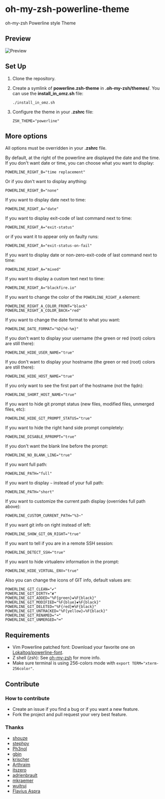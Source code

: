 oh-my-zsh-powerline-theme
=========================

oh-my-zsh Powerline style Theme

Preview
-------

![Preview](https://raw.githubusercontent.com/jeremyFreeAgent/oh-my-zsh-powerline-theme/master/preview.png)

Set Up
------

1. Clone the repository.

2. Create a symlink of **powerline.zsh-theme** in **.oh-my-zsh/themes/**. You can use the **install_in_omz.sh** file:

    ```
    ./install_in_omz.sh
    ```

3. Configure the theme in your **.zshrc** file:

    ```
    ZSH_THEME="powerline"
    ```

More options
------------

All options must be overridden in your **.zshrc** file.

By default, at the right of the powerline are displayed the date and the time.
If you don't want date or time, you can choose what you want to display:

```
POWERLINE_RIGHT_B="time replacement"
```

Or if you don't want to display anything:

```
POWERLINE_RIGHT_B="none"
```

If you want to display date next to time:
```
POWERLINE_RIGHT_A="date"
```

If you want to display exit-code of last command next to time:
```
POWERLINE_RIGHT_A="exit-status"
```
or if you want it to appear only on faulty runs:
```
POWERLINE_RIGHT_A="exit-status-on-fail"
```

If you want to display date or non-zero-exit-code of last command next to time:
```
POWERLINE_RIGHT_A="mixed"
```

If you want to display a custom text next to time:
```
POWERLINE_RIGHT_A="blackfire.io"
```

If you want to change the color of the `POWERLINE_RIGHT_A` element:
```
POWERLINE_RIGHT_A_COLOR_FRONT="black"
POWERLINE_RIGHT_A_COLOR_BACK="red"
```

If you want to change the date format to what you want:
```
POWERLINE_DATE_FORMAT="%D{%d-%m}"
```

If you don't want to display your username (the green or red (root) colors are still there):

```
POWERLINE_HIDE_USER_NAME="true"
```

If you don't want to display your hostname (the green or red (root) colors are still there):

```
POWERLINE_HIDE_HOST_NAME="true"
```

If you only want to see the first part of the hostname (not the fqdn):

```
POWERLINE_SHORT_HOST_NAME="true"
```

If you want to hide git prompt status (new files, modified files, unmerged files, etc):
```
POWERLINE_HIDE_GIT_PROMPT_STATUS="true"
```

If you want to hide the right hand side prompt completely:
```
POWERLINE_DISABLE_RPROMPT="true"
```

If you don't want the blank line before the prompt:

```
POWERLINE_NO_BLANK_LINE="true"
```

If you want full path:

```
POWERLINE_PATH="full"
```

If you want to display ```~``` instead of your full path:  

```
POWERLINE_PATH="short"
```

If you want to customize the current path display (overrides full path above):
```
POWERLINE_CUSTOM_CURRENT_PATH="%3~"
```

If you want git info on right instead of left:

```
POWERLINE_SHOW_GIT_ON_RIGHT="true"
```

If you want to tell if you are in a remote SSH session:

```
POWERLINE_DETECT_SSH="true"
```

If you want to hide virtualenv information in the prompt:

```
POWERLINE_HIDE_VIRTUAL_ENV="true"
```

Also you can change the icons of GIT info, default values are:
```
POWERLINE_GIT_CLEAN="✔"
POWERLINE_GIT_DIRTY="✘"
POWERLINE_GIT_ADDED="%F{green}✚%F{black}"
POWERLINE_GIT_MODIFIED="%F{blue}✹%F{black}"
POWERLINE_GIT_DELETED="%F{red}✖%F{black}"
POWERLINE_GIT_UNTRACKED="%F{yellow}✭%F{black}"
POWERLINE_GIT_RENAMED="➜"
POWERLINE_GIT_UNMERGED="═"
```

Requirements
------------

* Vim Powerline patched font: Download your favorite one on [Lokaltog/powerline-font](https://github.com/Lokaltog/powerline-fonts).
* Z shell (zsh): See [oh-my-zsh](https://github.com/robbyrussell/oh-my-zsh) for more info.
* Make sure terminal is using 256-colors mode with `export TERM="xterm-256color"`.

Contribute
----------

### How to contribute

* Create an issue if you find a bug or if you want a new feature.
* Fork the project and pull request your very best feature.

### Thanks

* [shouze](https://github.com/shouze)
* [stephpy](https://github.com/stephpy)
* [Ph3nol](https://github.com/Ph3nol)
* [gbin](https://github.com/gbin)
* [krischer](https://github.com/krischer)
* [Arthraim](https://github.com/Arthraim)
* [itszero](https://github.com/itszero)
* [adrienbrault](https://github.com/adrienbrault)
* [mkraemer](https://github.com/mkraemer)
* [wujtruj](https://github.com/wujtruj)
* [Flavius Aspra](http://flavius.github.com/)

